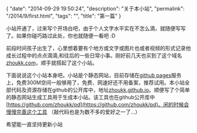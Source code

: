 {
  "date": "2014-09-29 19:50:24",
  "description": "关于本小站",
  "permalink": "/2014/9/first.html",
  "tags": "",
  "title": "第一篇"
}

小站开通了，过来写个开场白吧，由于个人文字水平实在不怎么滴，就随便写写了。如果你碰巧路过此处，你也就随便一看吧 :D

前段时间孩子出生了，心里想着要有个地方或文字或图片也或者视频的形式记录他成长过程中的点点滴滴,和往后的一些日常小事。刚好前几天也买到了这个域名[zhoukk.com](http://zhoukk.com)，顺手就搭起了这个小站。

下面说说这个小站本身吧。小站是个静态网站，目前存储在[github pages](https://pages.github.com/)服务上，免费300M空间一般够用了，免费、网速好还不用备案，推荐试用。本小站全部代码及资源存储在github的公开库中，地址[zhoukk.github.io](https://github.com/zhoukk/zhoukk.github.io)。顺便写了个简单的静态网站生成工具用于生成本小站。该工具也在github公开库中[https://github.com/zhoukk/pd](https://github.com/zhoukk/pd)。闲的时候会慢慢完善这个工具 （敲代码也是为数不多的爱好之一了...）

希望能一直坚持更新小站
